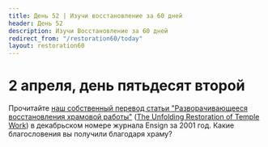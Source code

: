 ```yaml
---
title: Дeнь 52 | Изучи восстановление за 60 дней
header: День 52
description: Изучи Восстановление за 60 дней
redirect_from: "/restoration60/today"
layout: restoration60
---
```


# 2 апреля, день пятьдесят второй

Прочитайте [наш собственный перевод статьи "Разворачивающееся восстановления храмовой работы"](/articles/restoration60/temple) ([The Unfolding Restoration of Temple Work](https://www.churchofjesuschrist.org/study/ensign/2001/12/the-unfolding-restoration-of-temple-work?lang=eng)) в декабрьском номере журнала Ensign за 2001 год. Какие благословения вы получили благодаря храму?